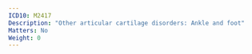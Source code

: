 ```yaml
---
ICD10: M2417
Description: "Other articular cartilage disorders: Ankle and foot"
Matters: No
Weight: 0
---
```


